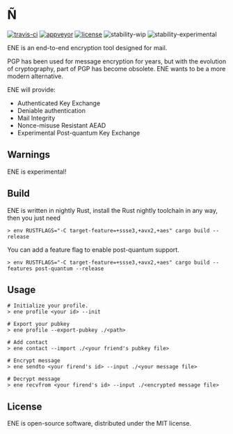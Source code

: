 # Ñ
[![travis-ci](https://api.travis-ci.org/quininer/ene.svg)](https://travis-ci.org/quininer/ene)
[![appveyor](https://ci.appveyor.com/api/projects/status/5nfd0i66ybt26qbu?svg=true)](https://ci.appveyor.com/project/quininer/ene)
[![license](https://img.shields.io/github/license/quininer/ene.svg)](https://github.com/quininer/ene/blob/master/LICENSE)
![stability-wip](https://img.shields.io/badge/stability-work_in_progress-lightgrey.svg)
![stability-experimental](https://img.shields.io/badge/stability-experimental-orange.svg)

ENE is an end-to-end encryption tool designed for mail.

PGP has been used for message encryption for years,
but with the evolution of cryptography, part of PGP has become obsolete.
ENE wants to be a more modern alternative.

ENE will provide:

* Authenticated Key Exchange
* Deniable authentication
* Mail Integrity
* Nonce-misuse Resistant AEAD
* Experimental Post-quantum Key Exchange

## Warnings

ENE is experimental!

## Build

ENE is written in nightly Rust,
install the Rust nightly toolchain in any way, then you just need

```
> env RUSTFLAGS="-C target-feature=+ssse3,+avx2,+aes" cargo build --release
```

You can add a feature flag to enable post-quantum support.

```
> env RUSTFLAGS="-C target-feature=+ssse3,+avx2,+aes" cargo build --features post-quantum --release
```

## Usage

```
# Initialize your profile.
> ene profile <your id> --init

# Export your pubkey
> ene profile --export-pubkey ./<path>

# Add contact
> ene contact --import ./<your friend's pubkey file>

# Encrypt message
> ene sendto <your firend's id> --input ./<your message file>

# Decrypt message
> ene recvfrom <your firend's id> --input ./<encrypted message file>
```

## License

ENE is open-source software, distributed under the MIT license.
